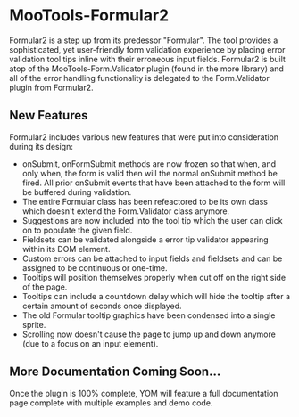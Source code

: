# MooTools-Formular2

Formular2 is a step up from its predessor "Formular". The tool provides a sophisticated, yet user-friendly form validation experience by placing error validation tool tips inline with their erroneous input fields. Formular2 is built atop of the MooTools-Form.Validator plugin (found in the more library) and all of the error handling functionality is delegated to the Form.Validator plugin from Formular2.

## New Features

Formular2 includes various new features that were put into consideration during its design:

* onSubmit, onFormSubmit methods are now frozen so that when, and only when, the form is valid then will the normal onSubmit method be fired. All prior onSubmit events that have been attached to the form will be buffered during validation.
* The entire Formular class has been refeactored to be its own class which doesn't extend the Form.Validator class anymore.
* Suggestions are now included into the tool tip which the user can click on to populate the given field.
* Fieldsets can be validated alongside a error tip validator appearing within its DOM element.
* Custom errors can be attached to input fields and fieldsets and can be assigned to be continuous or one-time.
* Tooltips will position themselves properly when cut off on the right side of the page.
* Tooltips can include a countdown delay which will hide the tooltip after a certain amount of seconds once displayed.
* The old Formular tooltip graphics have been condensed into a single sprite.
* Scrolling now doesn't cause the page to jump up and down anymore (due to a focus on an input element).

## More Documentation Coming Soon...

Once the plugin is 100% complete, YOM will feature a full documentation page complete with multiple examples and demo code.
